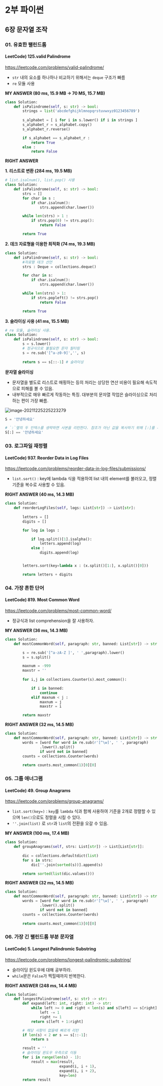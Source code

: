 # 2부 파이썬



## 6장 문자열 조작



### 01. 유효한 팰린드롬

#### LeetCode) 125.valid Palindrome 

https://leetcode.com/problems/valid-palindrome/

- `str` 내의 요소를 하나하나 비교하기 위해서는 `deque` 구조가 빠름
- `re` 모듈 사용



**MY ANSWER (80 ms, 15.9 MB -> 70 MS, 15.7 MB)**

```python
class Solution:
    def isPalindrome(self, s: str) -> bool:
        strings = list('abcdefghijklmnopqrstuvwxyz0123456789')
        
        s_alphabet = [ i for i in s.lower() if i in strings ] 
        s_alphabet_r = s_alphabet.copy()
        s_alphabet_r.reverse()

        if s_alphabet == s_alphabet_r :
            return True
        else :
            return False
```



**RIGHT ANSWER**

**1. 리스트로 변환 (284 ms, 19.5 MB)**

```python
# list.isalnum(), list.pop() 사용
class Solution:
    def isPalindrome(self, s: str) -> bool:
        strs = []
        for char in s :
            if char.isalnum():
                strs.append(char.lower())

        while len(strs) > 1 :
            if strs.pop(0) != strs.pop():
                return False

        return True
```



**2. 데크 자료형을 이용한 최적화 (74 ms, 19.3 MB)**

```python
class Solution:
    def isPalindrome(self, s: str) -> bool:        
        #자료형 데크 선언
        strs : Deque = collections.deque()

        for char in s:
            if char.isalnum():
                strs.append(char.lower())

        while len(strs) > 1:
            if strs.popleft() != strs.pop()
                return False

        return True
```



**3. 슬라이싱 사용 (41 ms, 15.5 MB)**

```python
# re 모듈, 슬라이싱 사용.
class Solution:
    def isPalindrome(self, s: str) -> bool:
        s = s.lower()
        # 정규식으로 불필요한 문자 필터링
        s = re.sub('[^a-z0-9]','', s)
        
        return s == s[::-1] # 슬라이싱
```



**문자열 슬라이싱**

- 문자열을 별도로 리스트로 매핑하는 등의 처리는 상당한 연산 비용이 필요해 속도적으로 피해를 볼 수 있음.
- 내부적으로 매우 빠르게 작동하는 특징. 대부분의 문자열 작업은 슬라이싱으로 처리하는 편이 가장 빠름.

![image-20211225225223279](6_string_Manipulation.assets/image-20211225225223279.png)

```python
S = '안녕하세요'

# `:`옆의 두 인덱스를 생략하면 사본을 리턴한다. 참조가 아닌 값을 복사하기 위해 [:]를 사용할 수 있다.
S[:] == '안녕하세요' 
```



### 03. 로그파일 재정렬

#### LeetCode) 937. Reorder Data in Log Files

https://leetcode.com/problems/reorder-data-in-log-files/submissions/

- `list.sort()` : key에 lambda 식을 적용하여 list 내의 element를 불러오고, 정렬 기준을 복수로 사용할 수 있음.

**RIGHT ANSWER (40 ms, 14.3 MB)**

```python
class Solution:
    def reorderLogFiles(self, logs: List[str]) -> List[str]:
        
        letters = []
        digits = []

        for log in logs :

            if log.split()[1].isalpha():
                letters.append(log)
            else :
                digits.append(log)


        letters.sort(key=lambda x : (x.split()[1:], x.split()[0]))

        return letters + digits
```



### 04. 가장 흔한 단어

#### LeetCode) 819. Most Common Word

https://leetcode.com/problems/most-common-word/

- 정규식과 list comprehension을 잘 사용하자.

**MY ANSWER (36 ms, 14.3 MB)**

```python
class Solution:
    def mostCommonWord(self, paragraph: str, banned: List[str]) -> str:

        s = re.sub('[^a-zA-Z ]', ' ',paragraph).lower()
        s = s.split()

        maxnum = -999
        maxstr = ''
        
        for i,j in collections.Counter(s).most_common():

            if i in banned:
                continue
            elif maxnum < j :
                maxnum = j
                maxstr = i

        return maxstr
```

**RIGHT ANSWER (32 ms, 14.5 MB)**

```python
class Solution:
    def mostCommonWord(self, paragraph: str, banned: List[str]) -> str:
        words = [word for word in re.sub(r'[^\w]', ' ', paragraph)
                .lower().split()
                if word not in banned]
        counts = collections.Counter(words)
        
        return counts.most_common(1)[0][0]
```



### 05. 그룹 애너그램

#### LeetCode) 49. Group Anagrams

https://leetcode.com/problems/group-anagrams/

- `list.sort(key=)` : `key`를 `lambda` 식과 함께 사용하여 기준을 2개로 정렬할 수 있으며 `len()`으로도 정렬을 시킬 수 있다.
- `''.join(list)` 로 `str`과 `list`의 전환을 오갈 수 있음.

**MY ANSWER (100 ms, 17.4 MB)**

```python
class Solution:
    def groupAnagrams(self, strs: List[str]) -> List[List[str]]:
        
        dic = collections.defaultdict(list)
        for s in strs:
            dic[''.join(sorted(s))].append(s)

        return sorted(list(dic.values()))
```

**RIGHT ANSWER (32 ms, 14.5 MB)**

```python
class Solution:
    def mostCommonWord(self, paragraph: str, banned: List[str]) -> str:
        words = [word for word in re.sub(r'[^\w]', ' ', paragraph)
                .lower().split()
                if word not in banned]
        counts = collections.Counter(words)
        
        return counts.most_common(1)[0][0]
```



### 06. 가장 긴 팰린드롬 부분 문자열

#### LeetCode) 5. Longest Palindromic Substring

https://leetcode.com/problems/longest-palindromic-substring/

- 슬라이딩 윈도우에 대해 공부하라.
- `while`문은 `False`가 찍힐때까지 반복한다.

**RIGHT ANSWER (248 ms, 14.4 MB)**

```python
class Solution:
    def longestPalindrome(self, s: str) -> str:
        def expand(left: int, right: int) -> str:
            while left >= 0 and right < len(s) and s[left] == s[right]:
                left -= 1
                right += 1
            return s[left + 1:right]

        # 해당 사항이 없을때 빠르게 리턴
        if len(s) < 2 or s == s[::-1]:
            return s

        result = ''
        # 슬라이딩 윈도우 우측으로 이동
        for i in range(len(s) - 1):
            result = max(result,
                         expand(i, i + 1),
                         expand(i, i + 2),
                         key=len)
        return result

```
